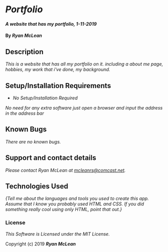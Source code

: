 # _Portfolio_

#### _A website that has my portfolio, 1-11-2019_

#### By _**Ryan McLean**_

## Description

_This is a website that has all my portfolio on it. including a about me page, hobbies, my work that i've done, my background._

## Setup/Installation Requirements

* _No Setup/Installation Required_

_No need for any extra software just open a browser and input the address in the address bar_

## Known Bugs

_There are no known bugs._

## Support and contact details

_Please contact Ryan McLean at mcleanrs@comcast.net._

## Technologies Used

_{Tell me about the languages and tools you used to create this app. Assume that I know you probably used HTML and CSS. If you did something really cool using only HTML, point that out.}_

### License

*This Software is Licensed under the MIT License.*

Copyright (c) 2019 **_Ryan McLean_**
